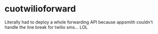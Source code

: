 # cuotwilioforward
Literally had to deploy a whole forwarding API because appsmith couldn't handle the line break for twilio sms... LOL
